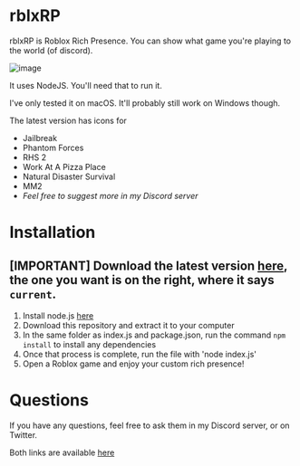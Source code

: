 # rblxRP

rblxRP is Roblox Rich Presence.
You can show what game you're playing to the world (of discord).

![image](screenshot.png)

It uses NodeJS. You'll need that to run it.

I've only tested it on macOS. It'll probably still work on Windows though.

The latest version has icons for

 - Jailbreak
 - Phantom Forces
 - RHS 2
 - Work At A Pizza Place
 - Natural Disaster Survival
 - MM2
 - *Feel free to suggest more in my Discord server*

# Installation
## [IMPORTANT] Download the latest version [here](https://nodejs.org/en/), the one you want is on the right, where it says `current`.

1) Install node.js [here](https://nodejs.org/en/)
2) Download this repository and extract it to your computer
3) In the same folder as index.js and package.json, run the command `npm install` to install any dependencies
4) Once that process is complete, run the file with 'node index.js'
5) Open a Roblox game and enjoy your custom rich presence!

# Questions
If you have any questions, feel free to ask them in my Discord server, or on Twitter.

Both links are available [here](https://thelmgn.com)
